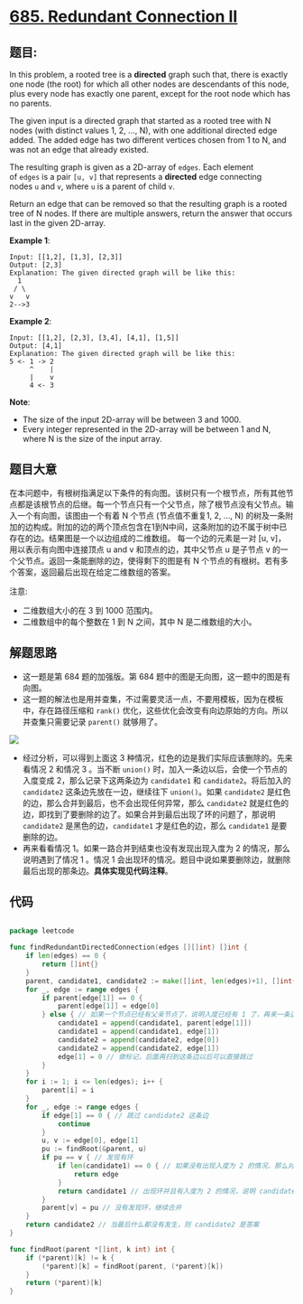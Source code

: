 # [685. Redundant Connection II](https://leetcode.com/problems/redundant-connection-ii/)


## 题目:

In this problem, a rooted tree is a **directed** graph such that, there is exactly one node (the root) for which all other nodes are descendants of this node, plus every node has exactly one parent, except for the root node which has no parents.

The given input is a directed graph that started as a rooted tree with N nodes (with distinct values 1, 2, ..., N), with one additional directed edge added. The added edge has two different vertices chosen from 1 to N, and was not an edge that already existed.

The resulting graph is given as a 2D-array of `edges`. Each element of `edges` is a pair `[u, v]` that represents a **directed** edge connecting nodes `u` and `v`, where `u` is a parent of child `v`.

Return an edge that can be removed so that the resulting graph is a rooted tree of N nodes. If there are multiple answers, return the answer that occurs last in the given 2D-array.

**Example 1**:

    Input: [[1,2], [1,3], [2,3]]
    Output: [2,3]
    Explanation: The given directed graph will be like this:
      1
     / \
    v   v
    2-->3

**Example 2**:

    Input: [[1,2], [2,3], [3,4], [4,1], [1,5]]
    Output: [4,1]
    Explanation: The given directed graph will be like this:
    5 <- 1 -> 2
         ^    |
         |    v
         4 <- 3

**Note**:

- The size of the input 2D-array will be between 3 and 1000.
- Every integer represented in the 2D-array will be between 1 and N, where N is the size of the input array.


## 题目大意


在本问题中，有根树指满足以下条件的有向图。该树只有一个根节点，所有其他节点都是该根节点的后继。每一个节点只有一个父节点，除了根节点没有父节点。输入一个有向图，该图由一个有着 N 个节点 (节点值不重复1, 2, ..., N) 的树及一条附加的边构成。附加的边的两个顶点包含在1到N中间，这条附加的边不属于树中已存在的边。结果图是一个以边组成的二维数组。 每一个边的元素是一对 [u, v]，用以表示有向图中连接顶点 u and v 和顶点的边，其中父节点 u 是子节点 v 的一个父节点。返回一条能删除的边，使得剩下的图是有 N 个节点的有根树。若有多个答案，返回最后出现在给定二维数组的答案。

注意:

- 二维数组大小的在 3 到 1000 范围内。
- 二维数组中的每个整数在 1 到 N 之间，其中 N 是二维数组的大小。


## 解题思路

- 这一题是第 684 题的加强版。第 684 题中的图是无向图，这一题中的图是有向图。
- 这一题的解法也是用并查集，不过需要灵活一点，不要用模板，因为在模板中，存在路径压缩和 `rank()` 优化，这些优化会改变有向边原始的方向。所以并查集只需要记录 `parent()` 就够用了。

![](https://img.halfrost.com/Leetcode/leetcode_685.png)

- 经过分析，可以得到上面这 3 种情况，红色的边是我们实际应该删除的。先来看情况 2 和情况 3 。当不断 `union()` 时，加入一条边以后，会使一个节点的入度变成 2，那么记录下这两条边为 `candidate1` 和 `candidate2`。将后加入的 `candidate2` 这条边先放在一边，继续往下 `union()`。如果 `candidate2` 是红色的边，那么合并到最后，也不会出现任何异常，那么 `candidate2` 就是红色的边，即找到了要删除的边了。如果合并到最后出现了环的问题了，那说明 `candidate2` 是黑色的边，`candidate1` 才是红色的边，那么 `candidate1` 是要删除的边。
- 再来看看情况 1。如果一路合并到结束也没有发现出现入度为 2 的情况，那么说明遇到了情况 1 。情况 1 会出现环的情况。题目中说如果要删除边，就删除最后出现的那条边。**具体实现见代码注释**。

## 代码

```go

package leetcode

func findRedundantDirectedConnection(edges [][]int) []int {
	if len(edges) == 0 {
		return []int{}
	}
	parent, candidate1, candidate2 := make([]int, len(edges)+1), []int{}, []int{}
	for _, edge := range edges {
		if parent[edge[1]] == 0 {
			parent[edge[1]] = edge[0]
		} else { // 如果一个节点已经有父亲节点了，说明入度已经有 1 了，再来一条边，入度为 2 ，那么跳过新来的这条边 candidate2，并记录下和这条边冲突的边 candidate1
			candidate1 = append(candidate1, parent[edge[1]])
			candidate1 = append(candidate1, edge[1])
			candidate2 = append(candidate2, edge[0])
			candidate2 = append(candidate2, edge[1])
			edge[1] = 0 // 做标记，后面再扫到这条边以后可以直接跳过
		}
	}
	for i := 1; i <= len(edges); i++ {
		parent[i] = i
	}
	for _, edge := range edges {
		if edge[1] == 0 { // 跳过 candidate2 这条边
			continue
		}
		u, v := edge[0], edge[1]
		pu := findRoot(&parent, u)
		if pu == v { // 发现有环
			if len(candidate1) == 0 { // 如果没有出现入度为 2 的情况，那么对应情况 1，就删除这条边
				return edge
			}
			return candidate1 // 出现环并且有入度为 2 的情况，说明 candidate1 是答案
		}
		parent[v] = pu // 没有发现环，继续合并
	}
	return candidate2 // 当最后什么都没有发生，则 candidate2 是答案
}

func findRoot(parent *[]int, k int) int {
	if (*parent)[k] != k {
		(*parent)[k] = findRoot(parent, (*parent)[k])
	}
	return (*parent)[k]
}

```